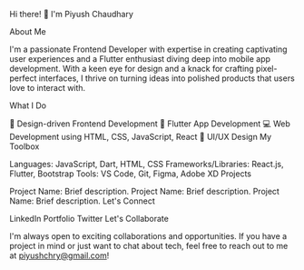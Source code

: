 Hi there! 👋 I'm Piyush Chaudhary

About Me

I'm a passionate Frontend Developer with expertise in creating captivating user experiences and a Flutter enthusiast diving deep into mobile app development. With a keen eye for design and a knack for crafting pixel-perfect interfaces, I thrive on turning ideas into polished products that users love to interact with.

What I Do

🌟 Design-driven Frontend Development
📱 Flutter App Development
💻 Web Development using HTML, CSS, JavaScript, React
🚀 UI/UX Design
My Toolbox

Languages: JavaScript, Dart, HTML, CSS
Frameworks/Libraries: React.js, Flutter, Bootstrap
Tools: VS Code, Git, Figma, Adobe XD
Projects

Project Name: Brief description.
Project Name: Brief description.
Project Name: Brief description.
Let's Connect

LinkedIn
Portfolio
Twitter
Let's Collaborate

I'm always open to exciting collaborations and opportunities. If you have a project in mind or just want to chat about tech, feel free to reach out to me at piyushchry@gmail.com!
